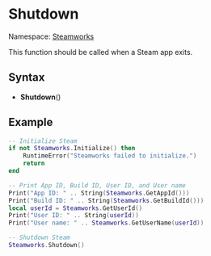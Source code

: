 # Shutdown

Namespace: [Steamworks](Steamworks.md)

This function should be called when a Steam app exits.

## Syntax

- **Shutdown**()

## Example

```lua
-- Initialize Steam
if not Steamworks.Initialize() then
    RuntimeError("Steamworks failed to initialize.")
    return
end

-- Print App ID, Build ID, User ID, and User name
Print("App ID: " .. String(Steamworks.GetAppId()))
Print("Build ID: " .. String(Steamworks.GetBuildId()))
local userId = Steamworks.GetUserId()
Print("User ID: " .. String(userId))
Print("User name: " .. Steamworks.GetUserName(userId))

-- Shutdown Steam
Steamworks.Shutdown()
```
